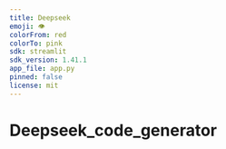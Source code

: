 ```yaml
---
title: Deepseek
emoji: 👁
colorFrom: red
colorTo: pink
sdk: streamlit
sdk_version: 1.41.1
app_file: app.py
pinned: false
license: mit
---
```


# Deepseek_code_generator
